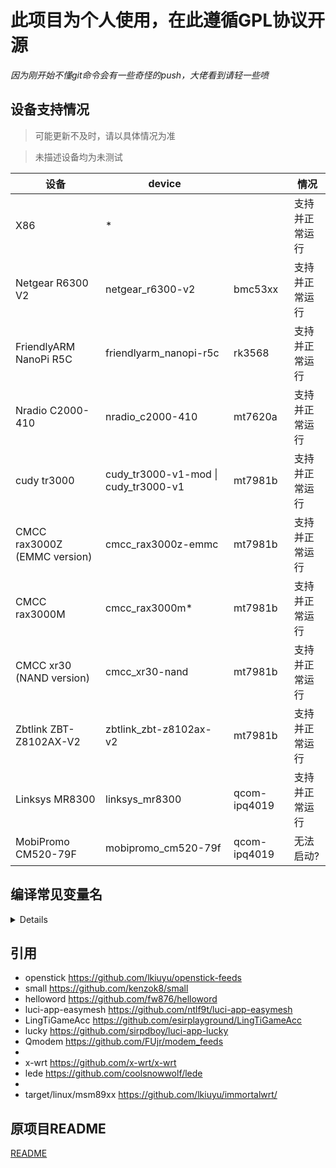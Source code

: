 # 此项目为个人使用，在此遵循GPL协议开源

*因为刚开始不懂git命令会有一些奇怪的push，大佬看到请轻一些喷*

## 设备支持情况
> 可能更新不及时，请以具体情况为准

> 未描述设备均为未测试

|    设备                 |device                               |             | 情况               |
| ----------------------------| ------------------------------------|-------------| -------------------|
|X86                          | *                                   |             |支持并正常运行        |
|Netgear R6300 V2             | netgear_r6300-v2                    |bmc53xx      |支持并正常运行        |
|FriendlyARM NanoPi R5C       | friendlyarm_nanopi-r5c              |rk3568       |支持并正常运行        |
|Nradio C2000-410             |nradio_c2000-410                     |mt7620a      |支持并正常运行        |
|cudy tr3000                  | cudy_tr3000-v1-mod \| cudy_tr3000-v1|mt7981b      |支持并正常运行        |
|CMCC rax3000Z (EMMC version) | cmcc_rax3000z-emmc                  |mt7981b      |支持并正常运行        |
|CMCC rax3000M                | cmcc_rax3000m*                      |mt7981b      |支持并正常运行        |
|CMCC xr30 (NAND version)     | cmcc_xr30-nand                      |mt7981b      |支持并正常运行        |
|Zbtlink ZBT-Z8102AX-V2       | zbtlink_zbt-z8102ax-v2              |mt7981b      |支持并正常运行        |
|Linksys MR8300               | linksys_mr8300                      |qcom-ipq4019 |支持并正常运行        |
|MobiPromo CM520-79F          | mobipromo_cm520-79f                 |qcom-ipq4019 |无法启动?             |

## 编译常见变量名
<details>

> 防止自己忘了找不到

```make
#include/kernel.mk
ifneq (,$(findstring uml,$(BOARD)))
  LINUX_KARCH=um
else ifneq (,$(findstring $(ARCH) , aarch64 aarch64_be ))
  LINUX_KARCH := arm64
else ifneq (,$(findstring $(ARCH) , arceb ))
  LINUX_KARCH := arc
else ifneq (,$(findstring $(ARCH) , armeb ))
  LINUX_KARCH := arm
else ifneq (,$(findstring $(ARCH) , loongarch64 ))
  LINUX_KARCH := loongarch
else ifneq (,$(findstring $(ARCH) , mipsel mips64 mips64el ))
  LINUX_KARCH := mips
else ifneq (,$(findstring $(ARCH) , powerpc64 ))
  LINUX_KARCH := powerpc
else ifneq (,$(findstring $(ARCH) , riscv64 ))
  LINUX_KARCH := riscv
else ifneq (,$(findstring $(ARCH) , sh2 sh3 sh4 ))
  LINUX_KARCH := sh
else ifneq (,$(findstring $(ARCH) , i386 x86_64 ))
  LINUX_KARCH := x86
else
  LINUX_KARCH := $(ARCH)
endif
KERNEL_BUILD_DIR ?= $(BUILD_DIR)/linux-$(BOARD)_$(SUBTARGET)
LINUX_DIR ?= $(KERNEL_BUILD_DIR)/linux-$(LINUX_VERSION)

#include/image.mk
DTS_DIR:=$(LINUX_DIR)/arch/$(LINUX_KARCH)/boot/dts
KDIR=$(KERNEL_BUILD_DIR)

#include/target.mk
GENERIC_PLATFORM_DIR := $(TOPDIR)/target/linux/generic

#rules.mk
INCLUDE_DIR:=$(TOPDIR)/include
SCRIPT_DIR:=$(TOPDIR)/scripts
BUILD_DIR_BASE:=$(TOPDIR)/build_dir
  GCCV:=$(call qstrip,$(CONFIG_GCC_VERSION))
  LIBC:=$(call qstrip,$(CONFIG_LIBC))
  REAL_GNU_TARGET_NAME=$(OPTIMIZE_FOR_CPU)-openwrt-linux$(if $(TARGET_SUFFIX),-$(TARGET_SUFFIX))
  GNU_TARGET_NAME=$(OPTIMIZE_FOR_CPU)-openwrt-linux
  DIR_SUFFIX:=_$(LIBC)$(if $(CONFIG_arm),_eabi)
  BIN_DIR:=$(BIN_DIR)$(if $(CONFIG_USE_MUSL),,-$(LIBC))
  TARGET_DIR_NAME = target-$(ARCH)$(ARCH_SUFFIX)$(DIR_SUFFIX)$(if $(BUILD_SUFFIX),_$(BUILD_SUFFIX))
  TOOLCHAIN_DIR_NAME = toolchain-$(ARCH)$(ARCH_SUFFIX)_gcc-$(GCCV)$(DIR_SUFFIX)
BUILD_DIR_BASE:=$(TOPDIR)/build_dir
BUILD_DIR:=$(BUILD_DIR_BASE)/$(TARGET_DIR_NAME)

```
</details>

## 引用
* openstick https://github.com/lkiuyu/openstick-feeds
* small https://github.com/kenzok8/small
* helloword https://github.com/fw876/helloword  
* luci-app-easymesh https://github.com/ntlf9t/luci-app-easymesh
* LingTiGameAcc https://github.com/esirplayground/LingTiGameAcc
* lucky https://github.com/sirpdboy/luci-app-lucky
* Qmodem https://github.com/FUjr/modem_feeds
*
* x-wrt https://github.com/x-wrt/x-wrt
* lede https://github.com/coolsnowwolf/lede
*
* target/linux/msm89xx https://github.com/lkiuyu/immortalwrt/

## 原项目README

[README](README.im.md)
